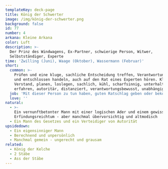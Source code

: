 ```yaml
---
templateKey: deck-page
title: König der Schwerter
image: /img/könig-der-schwerter.png
background: false
id: 77
number: 4
arkana: Kleine Arkana
color: Luft
description: >-
  Der Prinz des Windwagens, Ex-Partner, schwierige Person, Witwer,
  Selbstständiger, Experte
time: 'Zwilling (Juni), Waage (Oktober), Wassermann (Februar)'
short:
  common: >-
    Prüfen und eine kluge, sachliche Entscheidung treffen, Verantwortungsbewusst
    und entschlossen handeln, auch auf den Rat eines Experten hören. Kluger
    Verstand, planen, loslegen, sachlich, kühl, scharfsinnig, unterhaltsam,
    erfahren, autoritär, distanziert, verantwortungsbewusst, unabhängig
  job: 'Mit dieser Person zu tun haben, guten Ratschlag geben oder bekommen'
  love: ''
natural:
  - >-
    Ein vernunftbetonter Mann mit einer logischen Ader und einem gewissen
    Erfindungsreichtum - aber manchmal übervorsichtig und altmodisch
  - Ein Mann des Gesetzes und ein Verteidiger von Autorität
upsidedown:
  - Ein eigensinniger Mann
  - Berechnend und unpersönlich
  - Manchmal gemein - ungerecht und grausam
related:
  - König der Kelche
  - 2 Stäbe
  - Ass der Stäbe
---
```


